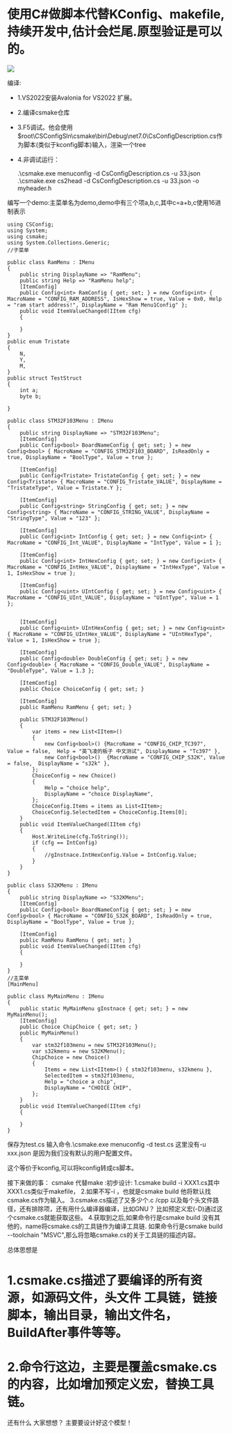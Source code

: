 # 使用C#做脚本代替KConfig、makefile,持续开发中,估计会烂尾.原型验证是可以的。
![](./doc/index.jpg)


编译:
* 1.VS2022安装Avalonia for VS2022 扩展。
* 2.编译csmake仓库
* 3.F5调试。他会使用$root\CSConfigSln\csmake\bin\Debug\net7.0\CsConfigDescription.cs作为脚本(类似于kconfig脚本)输入，渲染一个tree
* 4.非调试运行：
    
    .\csmake.exe menuconfig -d CsConfigDescription.cs -u 33.json
    .\csmake.exe cs2head -d CsConfigDescription.cs -u 33.json -o myheader.h

编写一个demo:主菜单名为demo,demo中有三个项a,b,c,其中c=a+b,c使用16进制表示
```
using CSConfig;
using System;
using csmake;
using System.Collections.Generic;
//子菜单

public class RamMenu : IMenu
{
    public string DisplayName => "RamMenu";
    public string Help => "RamMenu help";
    [ItemConfig]
    public Config<int> RamConfig { get; set; } = new Config<int> { MacroName = "CONFIG_RAM_ADDRESS", IsHexShow = true, Value = 0x0, Help = "ram start address!", DisplayName = "Ram Menu1Config" };
    public void ItemValueChanged(IItem cfg)
    {

    }
}
public enum Tristate
{
    N,
    Y,
    M,
}
public struct TestStruct
{
    int a;
    byte b;

}

public class STM32F103Menu : IMenu
{
    public string DisplayName => "STM32F103Menu";
    [ItemConfig]
    public Config<bool> BoardNameConfig { get; set; } = new Config<bool> { MacroName = "CONFIG_STM32F103_BOARD", IsReadOnly = true, DisplayName = "BoolType", Value = true };

    [ItemConfig]
    public Config<Tristate> TristateConfig { get; set; } = new Config<Tristate> { MacroName = "CONFIG_Tristate_VALUE", DisplayName = "TristateType", Value = Tristate.Y };

    [ItemConfig]
    public Config<string> StringConfig { get; set; } = new Config<string> { MacroName = "CONFIG_STRING_VALUE", DisplayName = "StringType", Value = "123" };

    [ItemConfig]
    public Config<int> IntConfig { get; set; } = new Config<int> { MacroName = "CONFIG_Int_VALUE", DisplayName = "IntType", Value = 1 };

    [ItemConfig]
    public Config<int> IntHexConfig { get; set; } = new Config<int> { MacroName = "CONFIG_IntHex_VALUE", DisplayName = "IntHexType", Value = 1, IsHexShow = true };

    [ItemConfig]
    public Config<uint> UIntConfig { get; set; } = new Config<uint> { MacroName = "CONFIG_UInt_VALUE", DisplayName = "UIntType", Value = 1 };


    [ItemConfig]
    public Config<uint> UIntHexConfig { get; set; } = new Config<uint> { MacroName = "CONFIG_UIntHex_VALUE", DisplayName = "UIntHexType", Value = 1, IsHexShow = true };

    [ItemConfig]
    public Config<double> DoubleConfig { get; set; } = new Config<double> { MacroName = "CONFIG_Double_VALUE", DisplayName = "DoubleType", Value = 1.3 };

    [ItemConfig]
    public Choice ChoiceConfig { get; set; }

    [ItemConfig]
    public RamMenu RamMenu { get; set; }

    public STM32F103Menu()
    {
        var items = new List<IItem>()
        {
            new Config<bool>() {MacroName = "CONFIG_CHIP_TC397",  Value = false,  Help = "英飞凌的板子 中文测试", DisplayName = "Tc397" },
            new Config<bool>()  {MacroName = "CONFIG_CHIP_S32K", Value = false,  DisplayName = "s32k" },
        };
        ChoiceConfig = new Choice()
        {
            Help = "choice help",
            DisplayName = "choice DisplayName",
        };
        ChoiceConfig.Items = items as List<IItem>;
        ChoiceConfig.SelectedItem = ChoiceConfig.Items[0];
    }
    public void ItemValueChanged(IItem cfg)
    {
        Host.WriteLine(cfg.ToString());
        if (cfg == IntConfig)
        {
            //gInstnace.IntHexConfig.Value = IntConfig.Value;
        }
    }
}

public class S32KMenu : IMenu
{
    public string DisplayName => "S32KMenu";
    [ItemConfig]
    public Config<bool> BoardNameConfig { get; set; } = new Config<bool> { MacroName = "CONFIG_S32K_BOARD", IsReadOnly = true, DisplayName = "BoolType", Value = true };

    [ItemConfig]
    public RamMenu RamMenu { get; set; }
    public void ItemValueChanged(IItem cfg)
    {

    }
}
//主菜单
[MainMenu]

public class MyMainMenu : IMenu
{
    public static MyMainMenu gInstnace { get; set; } = new MyMainMenu();
    [ItemConfig]
    public Choice ChipChoice { get; set; }
    public MyMainMenu()
    {
        var stm32f103menu = new STM32F103Menu();
        var s32kmenu = new S32KMenu();
        ChipChoice = new Choice()
        {
            Items = new List<IItem>() { stm32f103menu, s32kmenu },
            SelectedItem = stm32f103menu,
            Help = "choice a chip",
            DisplayName = "CHOICE CHIP",
        };
    }
    public void ItemValueChanged(IItem cfg)
    {

    }
}
```
保存为test.cs
输入命令.\csmake.exe menuconfig -d test.cs   这里没有-u xxx.json 是因为我们没有默认的用户配置文件。



这个等价于kconfig,可以将kconfig转成cs脚本。

接下来做的事：
csmake 代替make :初步设计: 
1.csmake build -i XXX1.cs其中XXX1.cs类似于makefile，
2.如果不写-i ，也就是csmake build 他将默认找csmake.cs作为输入。
3.csmake.cs描述了又多少个.c /cpp 以及每个头文件路径，还有排除项，还有用什么编译器编译，比如GNU？
    比如预定义宏(-D)通过这个csmake.cs就能获取这些。
4.获取到之后,如果命令行是csmake  build 没有其他的，name将csmake.cs的工具链作为编译工具链.
    如果命令行是csmake build --toolchain "MSVC",那么将忽略csmake.cs的关于工具链的描述内容。

总体思想是
# 1.csmake.cs描述了要编译的所有资源，如源码文件，头文件 工具链，链接脚本，输出目录，输出文件名，BuildAfter事件等等。
# 2.命令行这边，主要是覆盖csmake.cs的内容，比如增加预定义宏，替换工具链。
还有什么 大家想想？
主要要设计好这个模型！




